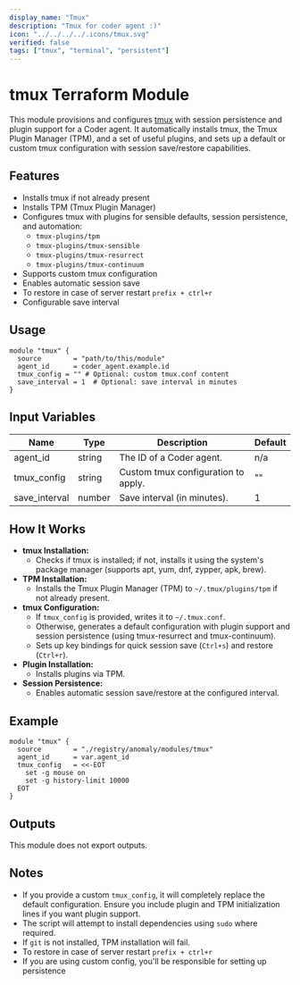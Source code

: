 ```yaml
---
display_name: "Tmux"
description: "Tmux for coder agent :)"
icon: "../../../../.icons/tmux.svg"
verified: false
tags: ["tmux", "terminal", "persistent"]
---
```


# tmux Terraform Module

This module provisions and configures [tmux](https://github.com/tmux/tmux) with session persistence and plugin support
for a Coder agent. It automatically installs tmux, the Tmux Plugin Manager (TPM), and a set of useful plugins, and sets
up a default or custom tmux configuration with session save/restore capabilities.

## Features

- Installs tmux if not already present
- Installs TPM (Tmux Plugin Manager)
- Configures tmux with plugins for sensible defaults, session persistence, and automation:
  - `tmux-plugins/tpm`
  - `tmux-plugins/tmux-sensible`
  - `tmux-plugins/tmux-resurrect`
  - `tmux-plugins/tmux-continuum`
- Supports custom tmux configuration
- Enables automatic session save
- To restore in case of server restart `prefix + ctrl+r`
- Configurable save interval

## Usage

```hcl
module "tmux" {
  source        = "path/to/this/module"
  agent_id      = coder_agent.example.id
  tmux_config = "" # Optional: custom tmux.conf content
  save_interval = 1  # Optional: save interval in minutes
}
```

## Input Variables

| Name          | Type   | Description                         | Default |
| ------------- | ------ | ----------------------------------- | ------- |
| agent_id      | string | The ID of a Coder agent.            | n/a     |
| tmux_config   | string | Custom tmux configuration to apply. | ""      |
| save_interval | number | Save interval (in minutes).         | 1       |

## How It Works

- **tmux Installation:**
  - Checks if tmux is installed; if not, installs it using the system's package manager (supports apt, yum, dnf,
    zypper, apk, brew).
- **TPM Installation:**
  - Installs the Tmux Plugin Manager (TPM) to `~/.tmux/plugins/tpm` if not already present.
- **tmux Configuration:**
  - If `tmux_config` is provided, writes it to `~/.tmux.conf`.
  - Otherwise, generates a default configuration with plugin support and session persistence (using tmux-resurrect and
    tmux-continuum).
  - Sets up key bindings for quick session save (`Ctrl+s`) and restore (`Ctrl+r`).
- **Plugin Installation:**
  - Installs plugins via TPM.
- **Session Persistence:**
  - Enables automatic session save/restore at the configured interval.

## Example

```hcl
module "tmux" {
  source        = "./registry/anomaly/modules/tmux"
  agent_id      = var.agent_id
  tmux_config   = <<-EOT
    set -g mouse on
    set -g history-limit 10000
  EOT
}
```

## Outputs

This module does not export outputs.

## Notes

- If you provide a custom `tmux_config`, it will completely replace the default configuration. Ensure you include plugin
  and TPM initialization lines if you want plugin support.
- The script will attempt to install dependencies using `sudo` where required.
- If `git` is not installed, TPM installation will fail.
- To restore in case of server restart `prefix + ctrl+r`
- If you are using custom config, you'll be responsible for setting up persistence
